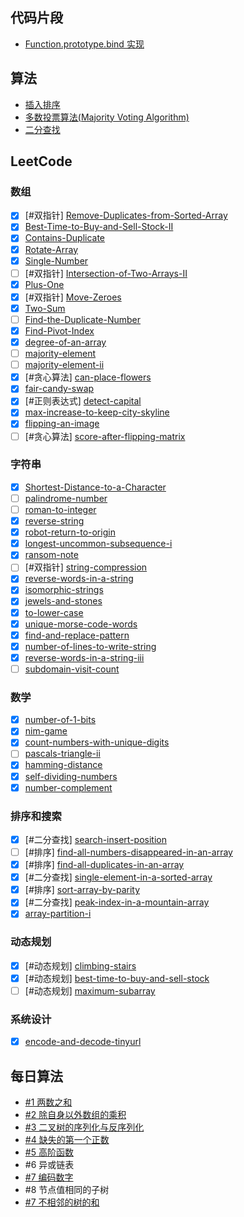 ## 代码片段

- [Function.prototype.bind 实现](./jscode/bind.js)

## 算法

- [插入排序](./algorithms/sorting/selection-sort)
- [多数投票算法(Majority Voting Algorithm)](./algorithms/majority-voting.md)
- [二分查找](./algorithms/binary-search.md)

## LeetCode

### 数组

- [x] [#双指针] [Remove-Duplicates-from-Sorted-Array](./leetcode/Remove-Duplicates-from-Sorted-Array.ts)
- [x] [Best-Time-to-Buy-and-Sell-Stock-II](./leetcode/Best-Time-to-Buy-and-Sell-Stock-II.ts)
- [x] [Contains-Duplicate](./leetcode/Contains-Duplicate.ts)
- [x] [Rotate-Array](./leetcode/Rotate-Array.ts)
- [x] [Single-Number](./leetcode/Single-Number.ts)
- [ ] [#双指针] [Intersection-of-Two-Arrays-II](./leetcode/Intersection-of-Two-Arrays-II.ts)
- [x] [Plus-One](./leetcode/Plus-One.ts)
- [x] [#双指针] [Move-Zeroes](./leetcode/Move-Zeroes.ts)
- [x] [Two-Sum](./leetcode/Two-Sum.ts)
- [ ] [Find-the-Duplicate-Number](./leetcode/Find-the-Duplicate-Number.ts)
- [x] [Find-Pivot-Index](./leetcode/Find-Pivot-Index.ts)
- [x] [degree-of-an-array](./leetcode/degree-of-an-array.ts)
- [ ] [majority-element](./leetcode/majority-element.ts)
- [ ] [majority-element-ii](./leetcode/majority-element-ii.ts)
- [x] [#贪心算法] [can-place-flowers](./leetcode/can-place-flowers.ts)
- [x] [fair-candy-swap](./leetcode/fair-candy-swap.ts)
- [x] [#正则表达式] [detect-capital](./leetcode/detect-capital.ts)
- [x] [max-increase-to-keep-city-skyline](./leetcode/max-increase-to-keep-city-skyline.ts)
- [x] [flipping-an-image](./leetcode/flipping-an-image.ts)
- [ ] [#贪心算法] [score-after-flipping-matrix](./leetcode/score-after-flipping-matrix.ts)

### 字符串

- [x] [Shortest-Distance-to-a-Character](./leetcode/Shortest-Distance-to-a-Character.ts)
- [ ] [palindrome-number](./leetcode/palindrome-number.ts)
- [ ] [roman-to-integer](./leetcode/roman-to-integer.ts)
- [x] [reverse-string](./leetcode/reverse-string.ts)
- [x] [robot-return-to-origin](./leetcode/robot-return-to-origin.ts)
- [x] [longest-uncommon-subsequence-i](./leetcode/longest-uncommon-subsequence-i.ts)
- [x] [ransom-note](./leetcode/ransom-note.ts)
- [ ] [#双指针] [string-compression](./leetcode/string-compression.ts)
- [x] [reverse-words-in-a-string](./leetcode/reverse-words-in-a-string.ts)
- [x] [isomorphic-strings](./leetcode/isomorphic-strings.ts)
- [x] [jewels-and-stones](./leetcode/jewels-and-stones.ts)
- [x] [to-lower-case](./leetcode/to-lower-case.ts)
- [x] [unique-morse-code-words](./leetcode/unique-morse-code-words.ts)
- [x] [find-and-replace-pattern](./leetcode/find-and-replace-pattern.ts)
- [x] [number-of-lines-to-write-string](./leetcode/number-of-lines-to-write-string.ts)
- [x] [reverse-words-in-a-string-iii](./leetcode/reverse-words-in-a-string-iii.ts)
- [ ] [subdomain-visit-count](./leetcode/subdomain-visit-count.ts)

### 数学

- [x] [number-of-1-bits](./leetcode/number-of-1-bits.ts)
- [x] [nim-game](./leetcode/nim-game.ts)
- [x] [count-numbers-with-unique-digits](./leetcode/count-numbers-with-unique-digits.ts)
- [ ] [pascals-triangle-ii](./leetcode/pascals-triangle-ii.ts)
- [x] [hamming-distance](./leetcode/hamming-distance.ts)
- [x] [self-dividing-numbers](./leetcode/self-dividing-numbers.ts)
- [x] [number-complement](./leetcode/number-complement.ts)

### 排序和搜索

- [x] [#二分查找] [search-insert-position](./leetcode/search-insert-position.ts)
- [ ] [#排序] [find-all-numbers-disappeared-in-an-array](./leetcode/find-all-numbers-disappeared-in-an-array.ts)
- [x] [#排序] [find-all-duplicates-in-an-array](./leetcode/find-all-duplicates-in-an-array.ts)
- [x] [#二分查找] [single-element-in-a-sorted-array](./leetcode/single-element-in-a-sorted-array.ts)
- [x] [#排序] [sort-array-by-parity](./leetcode/sort-array-by-parity.ts)
- [x] [#二分查找] [peak-index-in-a-mountain-array](./leetcode/peak-index-in-a-mountain-array.ts)
- [x] [array-partition-i](./leetcode/array-partition-i.ts)

### 动态规划

- [x] [#动态规划] [climbing-stairs](./leetcode/climbing-stairs.ts)
- [x] [#动态规划] [best-time-to-buy-and-sell-stock](./leetcode/best-time-to-buy-and-sell-stock.ts)
- [ ] [#动态规划] [maximum-subarray](./leetcode/maximum-subarray.ts)

### 系统设计

- [x] [encode-and-decode-tinyurl](./leetcodeencode-and-decode-tinyurl/.ts)


## 每日算法

- [#1 两数之和](./#1)
- [#2 除自身以外数组的乘积](./#2)
- [#3 二叉树的序列化与反序列化](./#3)
- [#4 缺失的第一个正数](./#4)
- [#5 高阶函数](./#5)
- #6 异或链表
- [#7 编码数字](./#7)
- #8 节点值相同的子树
- [#7 不相邻的树的和](./#9)
